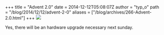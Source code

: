 +++
title = "Advent 2.0"
date = 2014-12-12T05:08:07Z
author = "typ_o"
path = "/blog/2014/12/12/advent-2-0"
aliases = ["/blog/archives/266-Advent-2.0.html"]
+++
[![](/media/20141211_195851.serendipityThumb.jpg)](/media/20141211_195851.jpg)

Yes, there will be an hardware upgrade necessary next sunday.
